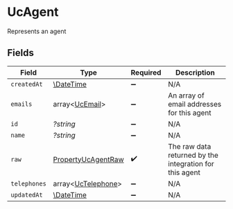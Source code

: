 # UcAgent

Represents an agent


## Fields

| Field                                                           | Type                                                            | Required                                                        | Description                                                     |
| --------------------------------------------------------------- | --------------------------------------------------------------- | --------------------------------------------------------------- | --------------------------------------------------------------- |
| `createdAt`                                                     | [\DateTime](https://www.php.net/manual/en/class.datetime.php)   | :heavy_minus_sign:                                              | N/A                                                             |
| `emails`                                                        | array<[UcEmail](../../models/shared/UcEmail.md)>                | :heavy_minus_sign:                                              | An array of email addresses for this agent                      |
| `id`                                                            | *?string*                                                       | :heavy_minus_sign:                                              | N/A                                                             |
| `name`                                                          | *?string*                                                       | :heavy_minus_sign:                                              | N/A                                                             |
| `raw`                                                           | [PropertyUcAgentRaw](../../models/shared/PropertyUcAgentRaw.md) | :heavy_check_mark:                                              | The raw data returned by the integration for this agent         |
| `telephones`                                                    | array<[UcTelephone](../../models/shared/UcTelephone.md)>        | :heavy_minus_sign:                                              | N/A                                                             |
| `updatedAt`                                                     | [\DateTime](https://www.php.net/manual/en/class.datetime.php)   | :heavy_minus_sign:                                              | N/A                                                             |